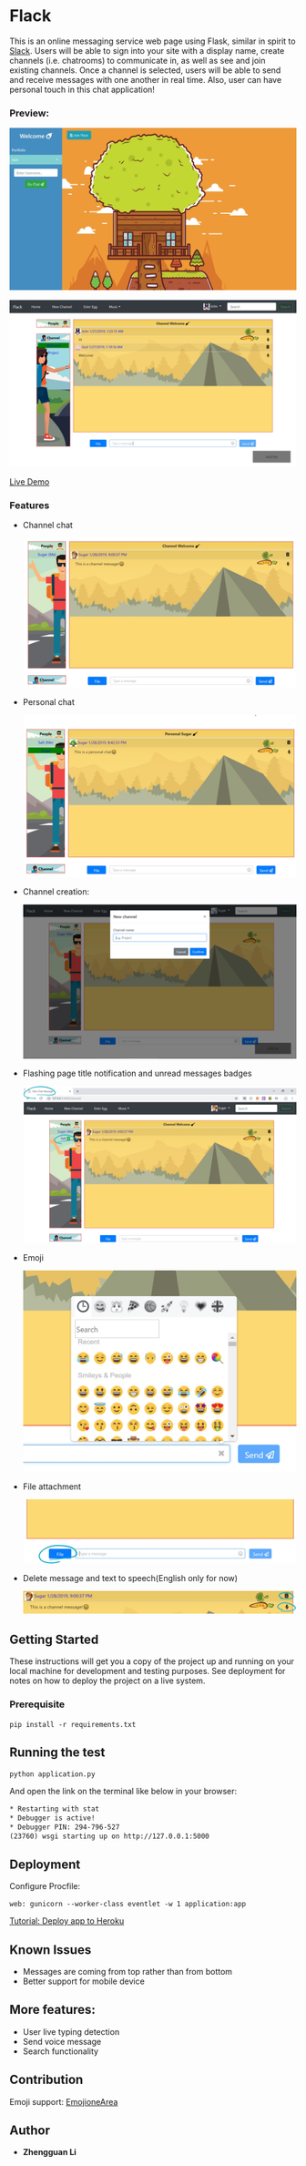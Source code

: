 # Flack

This is an online messaging service web page using Flask, similar in spirit to [Slack](https://slack.com/). Users will be able to sign into your site with a display name, create channels (i.e. chatrooms) to communicate in, as well as see and join existing channels. Once a channel is selected, users will be able to send and receive messages with one another in real time. Also, user can have personal touch in this chat application! 

### Preview:

![alt text](preview_home.jpg)

![alt text](preview_chat.jpg)

[Live Demo](http://chat-ya.herokuapp.com)

### Features
- Channel chat

    ![channel_chat_image](channel_chat.jpg)

- Personal chat

    ![personal_chat_image](personal_chat.jpg)

- Channel creation: 
  
    ![channel_creation_image](channel_creation.jpg)

- Flashing page title notification and unread messages badges

    ![badges_image](badges.jpg)
    
- Emoji

    ![emoji_image](emoji.jpg)

- File attachment

    ![file_attachment_image](file.jpg)

- Delete message and text to speech(English only for now)

    ![delete_text_to_speech_image](text_to_speech.jpg)

## Getting Started

These instructions will get you a copy of the project up and running on your local machine for development and testing purposes. See deployment for notes on how to deploy the project on a live system.

### Prerequisite

```
pip install -r requirements.txt
```

## Running the test

```
python application.py
```
And open the link on the terminal like below in your browser:
```
* Restarting with stat
* Debugger is active!
* Debugger PIN: 294-796-527
(23760) wsgi starting up on http://127.0.0.1:5000
```

## Deployment

Configure Procfile:
```
web: gunicorn --worker-class eventlet -w 1 application:app
```

[Tutorial: Deploy app to Heroku](https://devcenter.heroku.com/articles/getting-started-with-python#deploy-the-app)

## Known Issues

- Messages are coming from top rather than from bottom
- Better support for mobile device

## More features:

- User live typing detection 
- Send voice message
- Search functionality

## Contribution
Emoji support: [EmojioneArea](https://github.com/mervick/emojionearea)

## Author
* **Zhengguan Li**

